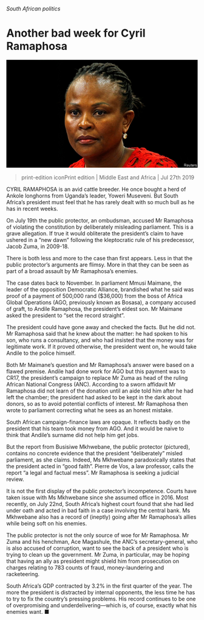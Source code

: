 ###### South African politics

# Another bad week for Cyril Ramaphosa 

![image](images/20190727_MAP003_0.jpg) 

> print-edition iconPrint edition | Middle East and Africa | Jul 27th 2019 

CYRIL RAMAPHOSA is an avid cattle breeder. He once bought a herd of Ankole longhorns from Uganda’s leader, Yoweri Museveni. But South Africa’s president must feel that he has rarely dealt with so much bull as he has in recent weeks. 

On July 19th the public protector, an ombudsman, accused Mr Ramaphosa of violating the constitution by deliberately misleading parliament. This is a grave allegation. If true it would obliterate the president’s claim to have ushered in a “new dawn” following the kleptocratic rule of his predecessor, Jacob Zuma, in 2009-18. 

There is both less and more to the case than first appears. Less in that the public protector’s arguments are flimsy. More in that they can be seen as part of a broad assault by Mr Ramaphosa’s enemies. 

The case dates back to November. In parliament Mmusi Maimane, the leader of the opposition Democratic Alliance, brandished what he said was proof of a payment of 500,000 rand ($36,000) from the boss of Africa Global Operations (AGO, previously known as Bosasa), a company accused of graft, to Andile Ramaphosa, the president’s eldest son. Mr Maimane asked the president to “set the record straight”. 

The president could have gone away and checked the facts. But he did not. Mr Ramaphosa said that he knew about the matter: he had spoken to his son, who runs a consultancy, and who had insisted that the money was for legitimate work. If it proved otherwise, the president went on, he would take Andile to the police himself. 

Both Mr Maimane’s question and Mr Ramaphosa’s answer were based on a flawed premise. Andile had done work for AGO but this payment was to CR17, the president’s campaign to replace Mr Zuma as head of the ruling African National Congress (ANC). According to a sworn affidavit Mr Ramaphosa did not learn of the donation until an aide told him after he had left the chamber; the president had asked to be kept in the dark about donors, so as to avoid potential conflicts of interest. Mr Ramaphosa then wrote to parliament correcting what he sees as an honest mistake. 

South African campaign-finance laws are opaque. It reflects badly on the president that his team took money from AGO. And it would be naive to think that Andile’s surname did not help him get jobs. 

But the report from Busisiwe Mkhwebane, the public protector (pictured), contains no concrete evidence that the president “deliberately” misled parliament, as she claims. Indeed, Ms Mkhwebane paradoxically states that the president acted in “good faith”. Pierre de Vos, a law professor, calls the report “a legal and factual mess”. Mr Ramaphosa is seeking a judicial review. 

It is not the first display of the public protector’s incompetence. Courts have taken issue with Ms Mkhwebane since she assumed office in 2016. Most recently, on July 22nd, South Africa’s highest court found that she had lied under oath and acted in bad faith in a case involving the central bank. Ms Mkhwebane also has a record of (ineptly) going after Mr Ramaphosa’s allies while being soft on his enemies. 

The public protector is not the only source of woe for Mr Ramaphosa. Mr Zuma and his henchman, Ace Magashule, the ANC’s secretary-general, who is also accused of corruption, want to see the back of a president who is trying to clean up the government. Mr Zuma, in particular, may be hoping that having an ally as president might shield him from prosecution on charges relating to 783 counts of fraud, money-laundering and racketeering. 

South Africa’s GDP contracted by 3.2% in the first quarter of the year. The more the president is distracted by internal opponents, the less time he has to try to fix the country’s pressing problems. His record continues to be one of overpromising and underdelivering—which is, of course, exactly what his enemies want. ■ 

